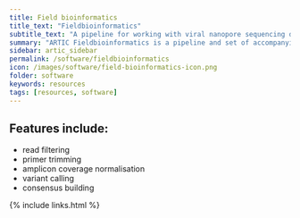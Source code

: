 ```yaml
---
title: Field bioinformatics
title_text: "Fieldbioinformatics"
subtitle_text: "A pipeline for working with viral nanopore sequencing data, generated from tiling amplicon schemes"
summary: "ARTIC Fieldbioinformatics is a pipeline and set of accompanying tools for working with viral nanopore sequencing data, generated from tiling amplicon schemes."
sidebar: artic_sidebar
permalink: /software/fieldbioinformatics
icon: /images/software/field-bioinformatics-icon.png
folder: software
keywords: resources
tags: [resources, software]
---
```


## Features include:

- read filtering
- primer trimming
- amplicon coverage normalisation
- variant calling
- consensus building

{% include links.html %}
